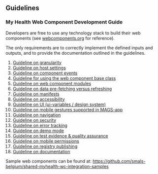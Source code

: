 ## Guidelines

### My Health Web Component Development Guide
Developers are free to use any technology stack to build their web components 
(see [webcomponents.org](https://www.webcomponents.org/) for reference).

The only requirements are to correctly implement the defined inputs and outputs, and to provide the documentation 
outlined in the guidelines.

1. [Guideline on granularity](./01-granularity.md)
2. [Guideline on host settings](./02-host_settings.md)
3. [Guideline on component events](./03-component_events.md)
4. [Guideline for using the web component base class](./04-component_base_class.md)
5. [Guideline on web component modules](./05-modules.md)
6. [Guideline on data pre-fetching versus refreshing](./06-data_pre-fetching_vs_refreshing.md)
7. [Guideline on manifests](./07-manifest.md)
8. [Guideline on accessibility](./08-accessibility.md)
9. [Guideline on UI (ui-variables / design system)](09-ui_and_design-system.md)
10. [Guideline on mobile gestures supported in MAGS-app](./10-mobile_gestures.md)
11. [Guideline on navigation](./11-navigation.md)
12. [Guideline on security](./12-security.md)
13. [Guideline on error tracking](./13-error_tracking.md)
14. [Guideline on demo mode](./14-demo.md)
15. [Guideline on test evidence & quality assurance](./15-test_evidence_and_qa.md)
16. [Guideline on mobile permissions](./16-mobile_permissions.md)
17. [Guideline on registry publishing](./17-registry.md)
18. [Guideline on documentation](./18-documentation.md)

Sample web components can be found at: 
https://github.com/smals-belgium/shared-myhealth-wc-integration-samples
